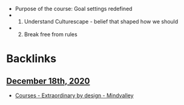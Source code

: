 - Purpose of the course: Goal settings redefined
- 1. Understand Culturescape - belief that shaped how we should
- 2. Break free from rules

# Backlinks
## [December 18th, 2020](<December 18th, 2020.md>)
- [Courses - Extraordinary by design - Mindvalley](<Courses - Extraordinary by design - Mindvalley.md>)

